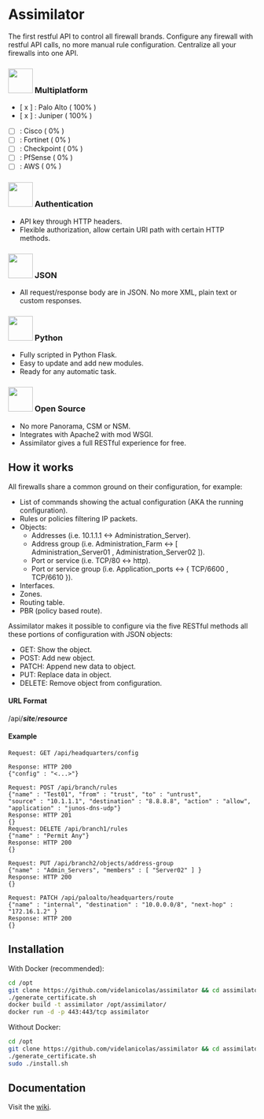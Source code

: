 # Assimilator

The first restful API to control all firewall brands. Configure any firewall with restful API calls, no more manual rule configuration. Centralize all your firewalls into one API.

### <img src="http://www.firewallmonitor.org/images/firewall.png.pagespeed.ce.cEIPwrb8KY.png" width=50 /> Multiplatform

- [ x ] : Palo Alto ( 100% )
- [ x ] : Juniper ( 100% )
- [   ] : Cisco ( 0% )
- [   ] : Fortinet ( 0% )
- [   ] : Checkpoint ( 0% )
- [   ] : PfSense ( 0% )
- [   ] : AWS ( 0% )

### <img src="http://www.iconsdb.com/icons/preview/orange/key-xxl.png" width=50 /> Authentication

 - API key through HTTP headers.
 - Flexible authorization, allow certain URI path with certain HTTP methods.

### <img src="http://cdn.crunchify.com/wp-content/uploads/2012/10/json_logo.png" width=50 /> JSON

 - All request/response body are in JSON. No more XML, plain text or custom responses.

### <img src="https://www.python.org/static/opengraph-icon-200x200.png" width=50 /> Python

 - Fully scripted in Python Flask.
 - Easy to update and add new modules.
 - Ready for any automatic task.

### <img src="https://upload.wikimedia.org/wikipedia/commons/thumb/4/42/Opensource.svg/220px-Opensource.svg.png" width=50 /> Open Source

 - No more Panorama, CSM or NSM.
 - Integrates with Apache2 with mod WSGI.
 - Assimilator gives a full RESTful experience for free.

## How it works

All firewalls share a common ground on their configuration, for example:

 - List of commands showing the actual configuration (AKA the running configuration).
 - Rules or policies filtering IP packets.
 - Objects:
	 - Addresses (i.e. 10.1.1.1 <-> Administration_Server).
	 - Address group (i.e. Administration_Farm <-> [ Administration_Server01 , Administration_Server02 ]).
	 - Port or service (i.e. TCP/80 <-> http).
	 - Port or service group (i.e. Application_ports <-> { TCP/6600 , TCP/6610 }).
 - Interfaces.
 - Zones.
 - Routing table.
 - PBR (policy based route).

Assimilator makes it possible to configure via the five RESTful methods all these portions of configuration with JSON objects:

 - GET: Show the object.
 - POST: Add new object.
 - PATCH: Append new data to object.
 - PUT: Replace data in object.
 - DELETE: Remove object from configuration.

#### URL Format
/api/***site***/***resource***

#### Example
```
Request: GET /api/headquarters/config

Response: HTTP 200
{"config" : "<...>"}

Request: POST /api/branch/rules
{"name" : "Test01", "from" : "trust", "to" : "untrust",
"source" : "10.1.1.1", "destination" : "8.8.8.8", "action" : "allow",
"application" : "junos-dns-udp"}
Response: HTTP 201
{}
Request: DELETE /api/branch1/rules
{"name" : "Permit Any"}
Response: HTTP 200
{}

Request: PUT /api/branch2/objects/address-group
{"name" : "Admin_Servers", "members" : [ "Server02" ] }
Response: HTTP 200
{}

Request: PATCH /api/paloalto/headquarters/route
{"name" : "internal", "destination" : "10.0.0.0/8", "next-hop" : "172.16.1.2" }
Response: HTTP 200
{}
```
## Installation
With Docker (recommended):
```bash
cd /opt
git clone https://github.com/videlanicolas/assimilator && cd assimilator
./generate_certificate.sh
docker build -t assimilator /opt/assimilator/
docker run -d -p 443:443/tcp assimilator
```
Without Docker:
```bash
cd /opt
git clone https://github.com/videlanicolas/assimilator && cd assimilator
./generate_certificate.sh
sudo ./install.sh
```

## Documentation
Visit the <a href="https://github.com/videlanicolas/assimilator/wiki">wiki</a>.
